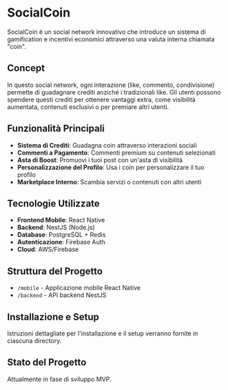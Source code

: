 # SocialCoin

SocialCoin è un social network innovativo che introduce un sistema di gamification e incentivi economici attraverso una valuta interna chiamata "coin".

## Concept

In questo social network, ogni interazione (like, commento, condivisione) permette di guadagnare crediti anziché i tradizionali like. Gli utenti possono spendere questi crediti per ottenere vantaggi extra, come visibilità aumentata, contenuti esclusivi o per premiare altri utenti.

## Funzionalità Principali

- **Sistema di Crediti**: Guadagna coin attraverso interazioni sociali
- **Commenti a Pagamento**: Commenti premium su contenuti selezionati
- **Asta di Boost**: Promuovi i tuoi post con un'asta di visibilità
- **Personalizzazione del Profilo**: Usa i coin per personalizzare il tuo profilo
- **Marketplace Interno**: Scambia servizi o contenuti con altri utenti

## Tecnologie Utilizzate

- **Frontend Mobile**: React Native
- **Backend**: NestJS (Node.js)
- **Database**: PostgreSQL + Redis
- **Autenticazione**: Firebase Auth
- **Cloud**: AWS/Firebase

## Struttura del Progetto

- `/mobile` - Applicazione mobile React Native
- `/backend` - API backend NestJS

## Installazione e Setup

Istruzioni dettagliate per l'installazione e il setup verranno fornite in ciascuna directory.

## Stato del Progetto

Attualmente in fase di sviluppo MVP. 